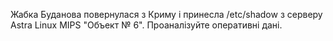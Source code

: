 Жабка Буданова повернулася з Криму і принесла /etc/shadow з серверу Astra Linux MIPS "Объект № 6". Проаналізуйте оперативні дані.